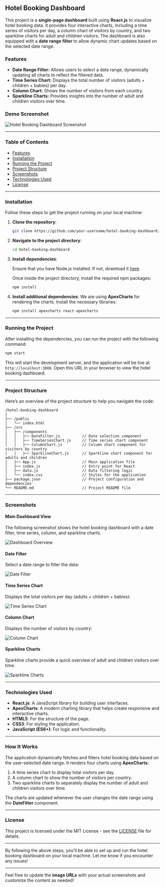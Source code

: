 ## Hotel Booking Dashboard

This project is a **single-page dashboard** built using **React.js** to visualize hotel booking data. It provides four interactive charts, including a time series of visitors per day, a column chart of visitors by country, and two sparkline charts for adult and children visitors. The dashboard is also equipped with a **date range filter** to allow dynamic chart updates based on the selected date range.

### Features
- **Date Range Filter:** Allows users to select a date range, dynamically updating all charts to reflect the filtered data.
- **Time Series Chart:** Displays the total number of visitors (adults + children + babies) per day.
- **Column Chart:** Shows the number of visitors from each country.
- **Sparkline Charts:** Provides insights into the number of adult and children visitors over time.
  
### Demo Screenshot
![Hotel Booking Dashboard Screenshot](screenshot.png)

---

### Table of Contents
- [Features](#features)
- [Installation](#installation)
- [Running the Project](#running-the-project)
- [Project Structure](#project-structure)
- [Screenshots](#screenshots)
- [Technologies Used](#technologies-used)
- [License](#license)

---

### Installation

Follow these steps to get the project running on your local machine:

1. **Clone the repository**:

   ```bash
   git clone https://github.com/your-username/hotel-booking-dashboard.git
   ```

2. **Navigate to the project directory**:

   ```bash
   cd hotel-booking-dashboard
   ```

3. **Install dependencies**:

   Ensure that you have Node.js installed. If not, download it [here](https://nodejs.org/).

   Once inside the project directory, install the required npm packages:

   ```bash
   npm install
   ```

4. **Install additional dependencies**:
   We are using **ApexCharts** for rendering the charts. Install the necessary libraries:

   ```bash
   npm install apexcharts react-apexcharts
   ```

---

### Running the Project

After installing the dependencies, you can run the project with the following command:

```bash
npm start
```

This will start the development server, and the application will be live at `http://localhost:3000`. Open this URL in your browser to view the hotel booking dashboard.

---

### Project Structure

Here’s an overview of the project structure to help you navigate the code:

```
/hotel-booking-dashboard
│
├── /public
│   └── index.html
├── /src
│   ├── /components
│   │   ├── DateFilter.js          // Date selection component
│   │   ├── TimeSeriesChart.js     // Time series chart component
│   │   ├── ColumnChart.js         // Column chart component for visitors by country
│   │   ├── SparklineChart.js      // Sparkline chart component for adults and children
│   ├── App.js                     // Main application file
│   ├── index.js                   // Entry point for React
│   ├── data.js                    // Data filtering logic
│   └── index.css                  // Styles for the application
├── package.json                   // Project configuration and dependencies
└── README.md                      // Project README file
```

---

### Screenshots

#### Main Dashboard View
The following screenshot shows the hotel booking dashboard with a date filter, time series, column, and sparkline charts.

![Dashboard Overview](screenshot.png)

#### Date Filter
Select a date range to filter the data:

![Date Filter](date-filter.png)

#### Time Series Chart
Displays the total visitors per day (adults + children + babies):

![Time Series Chart](time-series.png)

#### Column Chart
Displays the number of visitors by country:

![Column Chart](column-chart.png)

#### Sparkline Charts
Sparkline charts provide a quick overview of adult and children visitors over time:

![Sparkline Charts](sparkline-charts.png)

---

### Technologies Used

- **React.js**: A JavaScript library for building user interfaces.
- **ApexCharts**: A modern charting library that helps create responsive and interactive charts.
- **HTML5**: For the structure of the page.
- **CSS3**: For styling the application.
- **JavaScript (ES6+)**: For logic and functionality.

---

### How It Works

The application dynamically fetches and filters hotel booking data based on the user-selected date range. It renders four charts using **ApexCharts**:
1. A time series chart to display total visitors per day.
2. A column chart to show the number of visitors per country.
3. Two sparkline charts to separately display the number of adult and children visitors over time.

The charts are updated whenever the user changes the date range using the **DateFilter** component.

---

### License

This project is licensed under the MIT License - see the [LICENSE](LICENSE) file for details.

---

By following the above steps, you'll be able to set up and run the hotel booking dashboard on your local machine. Let me know if you encounter any issues!

---

Feel free to update the **image URLs** with your actual screenshots and customize the content as needed!